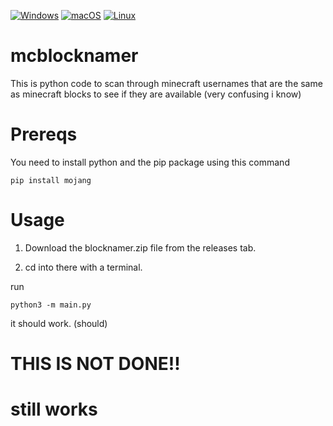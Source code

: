 [![Windows](https://svgshare.com/i/ZhY.svg)](https://svgshare.com/i/ZhY.svg)
[![macOS](https://svgshare.com/i/ZjP.svg)](https://svgshare.com/i/ZjP.svg)
[![Linux](https://svgshare.com/i/Zhy.svg)](https://svgshare.com/i/Zhy.svg)

# mcblocknamer
This is python code to scan through minecraft usernames that are the same as minecraft blocks to see if they are available (very confusing i know)
# Prereqs
You need to install python and the pip package using this command
```
pip install mojang
```

# Usage

1. Download the blocknamer.zip file from the releases tab.


2. cd into there with a terminal.

run 
```
python3 -m main.py
```
it should work. (should)


# THIS IS NOT DONE!! 
# still works
